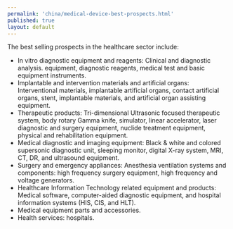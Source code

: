 ```yaml
---
permalink: 'china/medical-device-best-prospects.html'
published: true
layout: default
---
```

The best selling prospects in the healthcare sector include:

* In vitro diagnostic equipment and reagents: Clinical and diagnostic analysis. equipment, diagnostic reagents, medical test and basic equipment instruments.
* Implantable and intervention materials and artificial organs: Interventional materials, implantable artificial organs, contact artificial organs, stent, implantable materials, and artificial organ assisting equipment.
* Therapeutic products: Tri-dimensional Ultrasonic focused therapeutic system, body rotary Gamma knife, simulator, linear accelerator, laser diagnostic and surgery equipment, nuclide treatment equipment, physical and rehabilitation equipment.
* Medical diagnostic and imaging equipment: Black & white and colored supersonic diagnostic unit, sleeping monitor, digital X-ray system, MRI, CT, DR, and ultrasound equipment.
* Surgery and emergency appliances: Anesthesia ventilation systems and components: high frequency surgery equipment, high frequency and voltage generators.
* Healthcare Information Technology related equipment and products: Medical software, computer-aided diagnostic equipment, and hospital information systems (HIS, CIS, and HLT).
* Medical equipment parts and accessories.
* Health services: hospitals.

